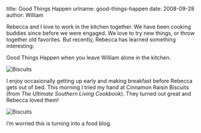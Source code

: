 title: Good Things Happen
urlname: good-things-happen
date: 2008-09-28
author: William

Rebecca and I love to work in the kitchen together. We have been cooking buddies
since before we were engaged. We love to try new things, or throw together old
favorites. But recently, Rebecca has learned something interesting:

Good Things Happen when you leave William alone in the kitchen.

<img src="{static}/images/2008-09-28-biscuits-01.jpg" alt="Biscuits" class="img-fluid" />

I enjoy occasionally getting up early and making breakfast before Rebecca gets
out of bed. This morning I tried my hand at Cinnamon Raisin Biscuits (from *The
Ultimate Southern Living Cookbook*). They turned out great and Rebecca loved
them!

<img src="{static}/images/2008-09-28-biscuits-02.jpg" alt="Biscuits" class="img-fluid" />

I&#x02bc;m worried this is turning into a food blog.
